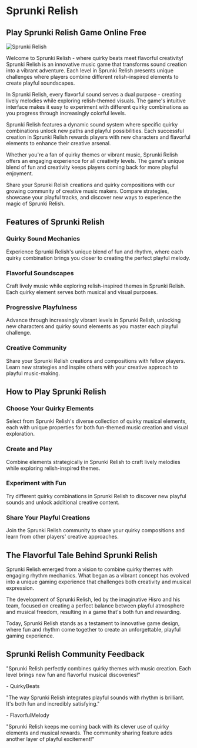 # Sprunki Relish

## Play Sprunki Relish Game Online Free

![Sprunki Relish](https://s.sprunkiscrunkly.com/img/games/sprunki-relish.png "Sprunki Relish")

Welcome to Sprunki Relish - where quirky beats meet flavorful creativity! Sprunki Relish is an innovative music game that transforms sound creation into a vibrant adventure. Each level in Sprunki Relish presents unique challenges where players combine different relish-inspired elements to create playful soundscapes.

In Sprunki Relish, every flavorful sound serves a dual purpose - creating lively melodies while exploring relish-themed visuals. The game's intuitive interface makes it easy to experiment with different quirky combinations as you progress through increasingly colorful levels.

Sprunki Relish features a dynamic sound system where specific quirky combinations unlock new paths and playful possibilities. Each successful creation in Sprunki Relish rewards players with new characters and flavorful elements to enhance their creative arsenal.

Whether you're a fan of quirky themes or vibrant music, Sprunki Relish offers an engaging experience for all creativity levels. The game's unique blend of fun and creativity keeps players coming back for more playful enjoyment.

Share your Sprunki Relish creations and quirky compositions with our growing community of creative music makers. Compare strategies, showcase your playful tracks, and discover new ways to experience the magic of Sprunki Relish.

## Features of Sprunki Relish

### Quirky Sound Mechanics

Experience Sprunki Relish's unique blend of fun and rhythm, where each quirky combination brings you closer to creating the perfect playful melody.

### Flavorful Soundscapes

Craft lively music while exploring relish-inspired themes in Sprunki Relish. Each quirky element serves both musical and visual purposes.

### Progressive Playfulness

Advance through increasingly vibrant levels in Sprunki Relish, unlocking new characters and quirky sound elements as you master each playful challenge.

### Creative Community

Share your Sprunki Relish creations and compositions with fellow players. Learn new strategies and inspire others with your creative approach to playful music-making.

## How to Play Sprunki Relish

### Choose Your Quirky Elements

Select from Sprunki Relish's diverse collection of quirky musical elements, each with unique properties for both fun-themed music creation and visual exploration.

### Create and Play

Combine elements strategically in Sprunki Relish to craft lively melodies while exploring relish-inspired themes.

### Experiment with Fun

Try different quirky combinations in Sprunki Relish to discover new playful sounds and unlock additional creative content.

### Share Your Playful Creations

Join the Sprunki Relish community to share your quirky compositions and learn from other players' creative approaches.

## The Flavorful Tale Behind Sprunki Relish

Sprunki Relish emerged from a vision to combine quirky themes with engaging rhythm mechanics. What began as a vibrant concept has evolved into a unique gaming experience that challenges both creativity and musical expression.

The development of Sprunki Relish, led by the imaginative Hisro and his team, focused on creating a perfect balance between playful atmosphere and musical freedom, resulting in a game that's both fun and rewarding.

Today, Sprunki Relish stands as a testament to innovative game design, where fun and rhythm come together to create an unforgettable, playful gaming experience.

## Sprunki Relish Community Feedback

"Sprunki Relish perfectly combines quirky themes with music creation. Each level brings new fun and flavorful musical discoveries!"

\- QuirkyBeats

"The way Sprunki Relish integrates playful sounds with rhythm is brilliant. It's both fun and incredibly satisfying."

\- FlavorfulMelody

"Sprunki Relish keeps me coming back with its clever use of quirky elements and musical rewards. The community sharing feature adds another layer of playful excitement!"
